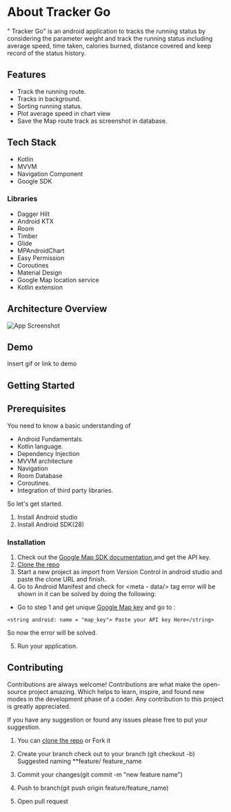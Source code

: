 








# About Tracker Go

" Tracker Go" is an android application to tracks the running status by considering the parameter weight and track the  running status including average speed, time taken, calories burned, distance covered and keep record of the status history.


## Features

- Track the running route.
- Tracks in background.
- Sorting running status.
- Plot average speed in chart view
- Save the Map route track as screenshot in database.


## Tech Stack

- Kotlin
- MVVM
- Navigation Component
- Google SDK

###  Libraries

- Dagger Hilt
- Android KTX
- Room
- Timber
- Glide
- MPAndroidChart
- Easy Permission
- Coroutines
- Material Design
- Google Map location service
-  Kotlin extension


## Architecture Overview

![App Screenshot](https://via.placeholder.com/468x300?text=App+Screenshot+Here)


## Demo

Insert gif or link to demo


## Getting Started

## Prerequisites
 
You need to know a basic understanding of 

- Android Fundamentals.
- Kotlin language.
- Dependency Injection
- MVVM architecture
- Navigation 
- Room Database
- Coroutines.
- Integration of third party libraries.

So let's get started.

1. Install Android studio
2. Install Android SDK(28)

### Installation

1.  Check out the [Google Map SDK documentation ](https://developers.google.com/maps/documentation/android-sdk/get-api-key) and get the API key.
2. [Clone the repo](https://github.com/poojaOfficial321/Tracker_Go.git)
3. Start a new project as import from Version Control in android studio and paste the clone URL and finish.
4. Go to Android Manifest and check for <meta - data/>  tag error will be shown in it can be solved by doing the following:
 - Go to step 1 and get unique [Google Map key](https://developers.google.com/maps/documentation/android-sdk/get-api-key) and go to : 

``` res -> values -> strings 
<string android: name = "map_key"> Paste your API key Here</string>
```
So now the error will be solved.

5.  Run your application.


## Contributing

Contributions are always welcome!
Contributions are what make the open-source project amazing. Which helps to learn, inspire, and found new modes in the development phase of a coder. Any contribution to this project is greatly appreciated.

If you have any suggestion or found any issues please free to put your suggestion.

1. You can [clone the repo](https://github.com/poojaOfficial321/Tracker_Go.git) or Fork it

2. Create your branch check out to your branch (git checkout -b)
Suggested naming **feature/ feature_name

3. Commit your changes(git commit -m "new feature name")

4. Push to branch(git push origin feature/feature_name)

5. Open pull request

















 
